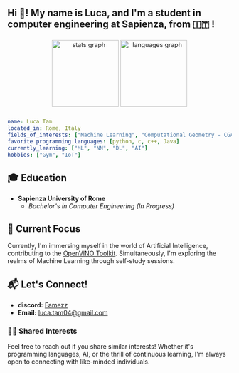 <h2 align="left">Hi 👋! My name is Luca, and I'm a student in computer engineering at Sapienza, from 🇮🇹 ! </h2>

###

<div align="center">
  <img src="https://github-readme-stats.vercel.app/api?username=LucaTamSapienza&hide_title=false&hide_rank=false&show_icons=true&include_all_commits=true&count_private=true&disable_animations=false&theme=dracula&locale=en&hide_border=false&order=1" height="150" alt="stats graph"  />
  <img src="https://github-readme-stats.vercel.app/api/top-langs?username=LucaTamSapienza&locale=en&hide_title=false&layout=compact&card_width=320&langs_count=5&theme=dracula&hide_border=false&order=2" height="150" alt="languages graph"  />
</div>

###

```yaml
name: Luca Tam
located_in: Rome, Italy
fields_of_interests: ["Machine Learning", "Computational Geometry - CGAL", "Neural Network", "ns3"]
favorite programming languages: [python, c, c++, Java]
currently_learning: ["ML", "NN", "DL", "AI"]
hobbies: ["Gym", "IoT"]
```

## 🎓 Education
- **Sapienza University of Rome**
  - *Bachelor's in Computer Engineering (In Progress)*

## 🚀 Current Focus
Currently, I'm immersing myself in the world of Artificial Intelligence, contributing to the [OpenVINO Toolkit](https://github.com/openvinotoolkit/openvino). Simultaneously, I'm exploring the realms of Machine Learning through self-study sessions.

## 📬 Let's Connect!
- **discord:** [Famezz]() 
- **Email:** luca.tam04@gmail.com

### 👯‍♂️ Shared Interests
Feel free to reach out if you share similar interests! Whether it's programming languages, AI, or the thrill of continuous learning, I'm always open to connecting with like-minded individuals.
